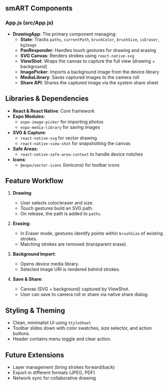 
## smART Components

### App.js (src/App.js)
- **DrawingApp**: The primary component managing:
  - **State**: Tracks `paths`, `currentPath`, `brushColor`, `brushSize`, `isEraser`, `bgImage`
  - **PanResponder**: Handles touch gestures for drawing and erasing
  - **SVG Canvas**: Renders strokes using `react-native-svg`
  - **ViewShot**: Wraps the canvas to capture the full view (drawing + background)
  - **ImagePicker**: Imports a background image from the device library
  - **MediaLibrary**: Saves captured images to the camera roll
  - **Share API**: Shares the captured image via the system share sheet

## Libraries & Dependencies
- **React & React Native**: Core framework
- **Expo Modules**:
  - `expo-image-picker` for importing photos
  - `expo-media-library` for saving images
- **SVG & Capture**:
  - `react-native-svg` for vector drawing
  - `react-native-view-shot` for snapshotting the canvas
- **Safe Areas**:
  - `react-native-safe-area-context` to handle device notches
- **Icons**:
  - `@expo/vector-icons` (Ionicons) for toolbar icons

## Feature Workflow

1. **Drawing**: 
   - User selects color/eraser and size.
   - Touch gestures build an SVG path.
   - On release, the path is added to `paths`.

2. **Erasing**:
   - In Eraser mode, gestures identify points within `brushSize` of existing strokes.
   - Matching strokes are removed (transparent erase).

3. **Background Import**:
   - Opens device media library.
   - Selected image URI is rendered behind strokes.

4. **Save & Share**:
   - Canvas (SVG + background) captured by ViewShot.
   - User can save to camera roll or share via native share dialog.

## Styling & Theming
- Clean, minimalist UI using `StyleSheet`
- Toolbar slides down with color swatches, size selector, and action buttons.
- Header contains menu toggle and clear action.

## Future Extensions
- Layer management (bring strokes forward/back)
- Export in different formats (JPEG, PDF)
- Network sync for collaborative drawing
